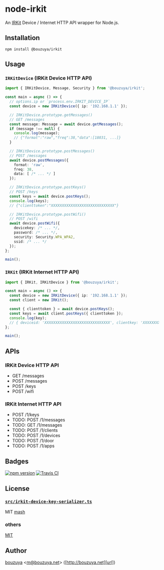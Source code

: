 # node-irkit

An [IRKit](http://getirkit.com/) Device / Internet HTTP API wrapper for Node.js.

## Installation

```
npm install @bouzuya/irkit
```

## Usage

### `IRKitDevice` (IRKit Device HTTP API)

```typescript
import { IRKitDevice, Message, Security } from '@bouzuya/irkit';

const main = async () => {
  // options.ip or `process.env.IRKIT_DEVICE_IP`
  const device = new IRKitDevice({ ip: '192.168.1.1' });

  // IRKitDevice.prototype.getMessages()
  // GET /messages
  const message: Message = await device.getMessages();
  if (message !== null) {
    console.log(message);
    // {"format":"raw","freq":38,"data":[18031, ...]}
  }

  // IRKitDevice.prototype.postMessages()
  // POST /messages
  await device.postMessages({
    format: 'raw',
    freq: 38,
    data: [ /* ... */ ]
  });

  // IRKitDevice.prototype.postKeys()
  // POST /keys
  const keys = await device.postKeys();
  console.log(keys);
  // {"clienttoken":"XXXXXXXXXXXXXXXXXXXXXXXXXXXXX"}

  // IRKitDevice.prototype.postWifi()
  // POST /wifi
  await device.postWifi({
    devicekey: /* ... */,
    password: /* ... */,
    security: Security.WPA_WPA2,
    ssid: /* ... */
  });
};

main();
```

### `IRKit` (IRKit Internet HTTP API)

```typescript
import { IRKit, IRKitDevice } from '@bouzuya/irkit';

const main = async () => {
  const device = new IRKitDevice({ ip: '192.168.1.1' });
  const client = new IRKit();

  const { clienttoken } = await device.postKeys();
  const keys = await client.postKeys({ clienttoken });
  console.log(key);
  // { deviceid: 'XXXXXXXXXXXXXXXXXXXXXXXXXXXXXX', clientkey: 'XXXXXXXXXXXXXXXXXXXXXXX' }
};

main();
```

## APIs

### IRKit Device HTTP API

- GET /messages
- POST /messages
- POST /keys
- POST /wifi

### IRKit Internet HTTP API

- POST /1/keys
- TODO: POST /1/messages
- TODO: GET /1/messages
- TODO: POST /1/clients
- TODO: POST /1/devices
- TODO: POST /1/door
- TODO: POST /1/apps

## Badges

[![npm version][npm-badge-url]][npm-url]
[![Travis CI][travisci-badge-url]][travisci-url]

[npm-badge-url]: https://img.shields.io/npm/v/@bouzuya/irkit.svg
[npm-url]: https://www.npmjs.com/package/@bouzuya/irkit
[travisci-badge-url]: https://img.shields.io/travis/bouzuya/node-irkit.svg
[travisci-url]: https://travis-ci.org/bouzuya/node-irkit

## License

### [`src/irkit-device-key-serializer.ts`](src/irkit-device-key-serializer.ts)

MIT [mash](http://jsdo.it/mash/keyserializer-test)

### others

[MIT](LICENSE)

## Author

[bouzuya][user] &lt;[m@bouzuya.net][email]&gt; ([http://bouzuya.net][url])

[user]: https://github.com/bouzuya
[email]: mailto:m@bouzuya.net
[url]: http://bouzuya.net
